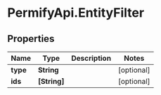 # PermifyApi.EntityFilter

## Properties

Name | Type | Description | Notes
------------ | ------------- | ------------- | -------------
**type** | **String** |  | [optional] 
**ids** | **[String]** |  | [optional] 


